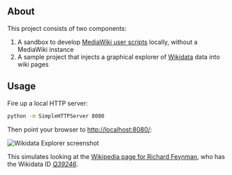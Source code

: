 ## About

This project consists of two components:

1. A sandbox to develop [MediaWiki user scripts](https://www.mediawiki.org/wiki/Manual:Interface/JavaScript) locally, without a MediaWiki instance
2. A sample project that injects a graphical explorer of [Wikidata](https://www.wikidata.org/) data into wiki pages

## Usage

Fire up a local HTTP server:

```bash
python -m SimpleHTTPServer 8080
```

Then point your browser to [http://localhost:8080/](http://localhost:8080/):

![Wikidata Explorer screenshot](https://raw.githubusercontent.com/earldouglas/wikidata-explorer/master/readme/screenshot.png)

This simulates looking at the [Wikipedia page for Richard Feynman](https://en.wikipedia.org/wiki/Richard_Feynman), who has the Wikidata ID [*Q39246*](https://www.wikidata.org/wiki/Q39246).

